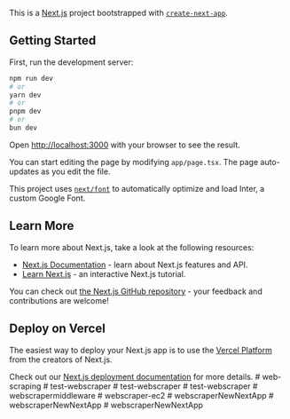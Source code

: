 This is a [Next.js](https://nextjs.org/) project bootstrapped with [`create-next-app`](https://github.com/vercel/next.js/tree/canary/packages/create-next-app).

## Getting Started

First, run the development server:

```bash
npm run dev
# or
yarn dev
# or
pnpm dev
# or
bun dev
```

Open [http://localhost:3000](http://localhost:3000) with your browser to see the result.

You can start editing the page by modifying `app/page.tsx`. The page auto-updates as you edit the file.

This project uses [`next/font`](https://nextjs.org/docs/basic-features/font-optimization) to automatically optimize and load Inter, a custom Google Font.

## Learn More

To learn more about Next.js, take a look at the following resources:

- [Next.js Documentation](https://nextjs.org/docs) - learn about Next.js features and API.
- [Learn Next.js](https://nextjs.org/learn) - an interactive Next.js tutorial.

You can check out [the Next.js GitHub repository](https://github.com/vercel/next.js/) - your feedback and contributions are welcome!

## Deploy on Vercel

The easiest way to deploy your Next.js app is to use the [Vercel Platform](https://vercel.com/new?utm_medium=default-template&filter=next.js&utm_source=create-next-app&utm_campaign=create-next-app-readme) from the creators of Next.js.

Check out our [Next.js deployment documentation](https://nextjs.org/docs/deployment) for more details.
#   w e b - s c r a p i n g  
 #   t e s t - w e b s c r a p e r  
 #   t e s t - w e b s c r a p e r  
 #   t e s t - w e b s c r a p e r  
 #   w e b s c r a p e r m i d d l e w a r e  
 #   w e b s c r a p e r - e c 2  
 #   w e b s c r a p e r N e w N e x t A p p  
 #   w e b s c r a p e r N e w N e x t A p p  
 #   w e b s c r a p e r N e w N e x t A p p  
 